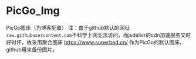 # PicGo_Img
PicGo图床（为博客配置）
注：由于github默认的网址`raw.githubusercontent.com`不科学上网无法访问，而jsdelivr的cdn加速服务又时好时坏，故采用聚合图床 https://www.superbed.cn/ 作为PicGo的默认图床，github用来备份图片。
